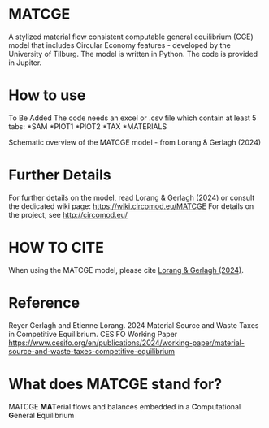 # MATCGE
A stylized material flow consistent computable general equilibrium (CGE) model that includes Circular Economy features - developed by the University of Tilburg.
The model is written in Python. The code is provided in Jupiter. 

# How to use
To Be Added
The code needs an excel or .csv file which contain at least 5 tabs:
*SAM
*PIOT1
*PIOT2
*TAX
*MATERIALS

Schematic overview of the MATCGE model - from Lorang & Gerlagh (2024)

# Further Details
For further details on the model, read Lorang & Gerlagh (2024) or consult the dedicated wiki page: https://wiki.circomod.eu/MATCGE
For details on the project, see http://circomod.eu/

# HOW TO CITE
When using the MATCGE model, please cite <a href="[src/Test.java](https://www.cesifo.org/en/publications/2024/working-paper/material-source-and-waste-taxes-competitive-equilibrium )">Lorang & Gerlagh (2024)</a>.

# Reference
Reyer Gerlagh and Etienne Lorang. 2024 Material Source and Waste Taxes in Competitive Equilibrium.
CESIFO Working Paper https://www.cesifo.org/en/publications/2024/working-paper/material-source-and-waste-taxes-competitive-equilibrium 
# What does MATCGE stand for?
MATCGE **MAT**erial flows and balances embedded in a **C**omputational **G**eneral **E**quilibrium

